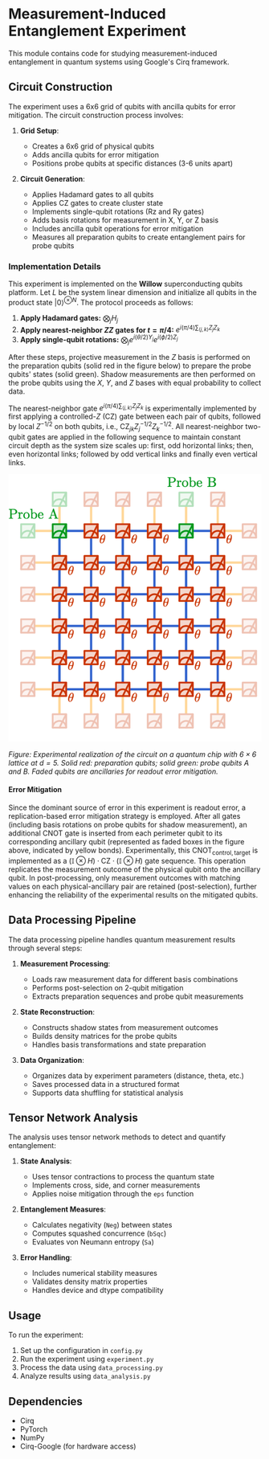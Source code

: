 # Measurement-Induced Entanglement Experiment

This module contains code for studying measurement-induced entanglement in quantum systems using Google's Cirq framework.

## Circuit Construction

The experiment uses a 6x6 grid of qubits with ancilla qubits for error mitigation. The circuit construction process involves:

1. **Grid Setup**: 
   - Creates a 6x6 grid of physical qubits
   - Adds ancilla qubits for error mitigation
   - Positions probe qubits at specific distances (3-6 units apart)

2. **Circuit Generation**:
   - Applies Hadamard gates to all qubits
   - Applies CZ gates to create cluster state
   - Implements single-qubit rotations (Rz and Ry gates)
   - Adds basis rotations for measurement in X, Y, or Z basis
   - Includes ancilla qubit operations for error mitigation
   - Measures all preparation qubits to create entanglement pairs for probe qubits

### Implementation Details

This experiment is implemented on the **Willow** superconducting qubits platform. Let $L$ be the system linear dimension and initialize all qubits in the product state $|0\rangle^{\otimes N}$. The protocol proceeds as follows:

1. **Apply Hadamard gates:** $\bigotimes_j H_j$
2. **Apply nearest-neighbor $ZZ$ gates for $t = \pi/4$:**
   $e^{i(\pi/4)\sum_{\langle j,k \rangle} Z_j Z_k}$
3. **Apply single-qubit rotations:** $\bigotimes_j e^{i(\theta/2) Y_j} e^{i(\phi/2) Z_j}$

After these steps, projective measurement in the $Z$ basis is performed on the preparation qubits (solid red in the figure below) to prepare the probe qubits' states (solid green). Shadow measurements are then performed on the probe qubits using the $X$, $Y$, and $Z$ bases with equal probability to collect data.

The nearest-neighbor gate $e^{i(\pi/4)\sum_{\langle j,k \rangle} Z_j Z_k}$ is experimentally implemented by first applying a controlled-$Z$ ($\mathrm{CZ}$) gate between each pair of qubits, followed by local $Z^{-1/2}$ on both qubits, i.e., $\mathrm{CZ}_{jk}Z_j^{-1/2}Z_k^{-1/2}$. All nearest-neighbor two-qubit gates are applied in the following sequence to maintain constant circuit depth as the system size scales up: first, odd horizontal links; then, even horizontal links; followed by odd vertical links and finally even vertical links.

![Experimental realization of the circuit on quantum chip with 6x6 lattice at d=5.](grid_d=5.png)

*Figure: Experimental realization of the circuit on a quantum chip with $6\times6$ lattice at $d=5$. Solid red: preparation qubits; solid green: probe qubits A and B. Faded qubits are ancillaries for readout error mitigation.*

#### Error Mitigation

Since the dominant source of error in this experiment is readout error, a replication-based error mitigation strategy is employed. After all gates (including basis rotations on probe qubits for shadow measurement), an additional CNOT gate is inserted from each perimeter qubit to its corresponding ancillary qubit (represented as faded boxes in the figure above, indicated by yellow bonds). Experimentally, this $\mathrm{CNOT}_{\text{control},\,\text{target}}$ is implemented as a $(\mathbb{I} \otimes H) \cdot \mathrm{CZ} \cdot (\mathbb{I} \otimes H)$ gate sequence. This operation replicates the measurement outcome of the physical qubit onto the ancillary qubit. In post-processing, only measurement outcomes with matching values on each physical-ancillary pair are retained (post-selection), further enhancing the reliability of the experimental results on the mitigated qubits.

## Data Processing Pipeline

The data processing pipeline handles quantum measurement results through several steps:

1. **Measurement Processing**:
   - Loads raw measurement data for different basis combinations
   - Performs post-selection on 2-qubit mitigation
   - Extracts preparation sequences and probe qubit measurements

2. **State Reconstruction**:
   - Constructs shadow states from measurement outcomes
   - Builds density matrices for the probe qubits
   - Handles basis transformations and state preparation

3. **Data Organization**:
   - Organizes data by experiment parameters (distance, theta, etc.)
   - Saves processed data in a structured format
   - Supports data shuffling for statistical analysis

## Tensor Network Analysis

The analysis uses tensor network methods to detect and quantify entanglement:

1. **State Analysis**:
   - Uses tensor contractions to process the quantum state
   - Implements cross, side, and corner measurements
   - Applies noise mitigation through the `eps` function

2. **Entanglement Measures**:
   - Calculates negativity (`Neg`) between states
   - Computes squashed concurrence (`bSqc`)
   - Evaluates von Neumann entropy (`Sa`)

3. **Error Handling**:
   - Includes numerical stability measures
   - Validates density matrix properties
   - Handles device and dtype compatibility

## Usage

To run the experiment:

1. Set up the configuration in `config.py`
2. Run the experiment using `experiment.py`
3. Process the data using `data_processing.py`
4. Analyze results using `data_analysis.py`

## Dependencies

- Cirq
- PyTorch
- NumPy
- Cirq-Google (for hardware access)

